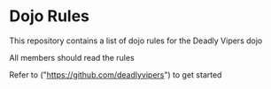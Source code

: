 Dojo Rules
==========

This repository contains a list of dojo rules for the Deadly Vipers dojo

All members should read the rules

Refer to ("https://github.com/deadlyvipers") to get started


